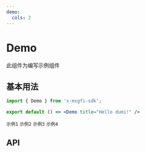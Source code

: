 ```yaml
---
demo:
  cols: 2
---
```


# Demo

此组件为编写示例组件

## 基本用法

```jsx
import { Demo } from 'x-msgfi-sdk';

export default () => <Demo title="Hello dumi!" />
```

<code src="./index.tsx">示例1</code>
<code src="./index.tsx">示例2</code>
<code src="./index.tsx">示例3</code>
<code src="./index.tsx">示例4</code>

## API

<API id="Demo"></API>
